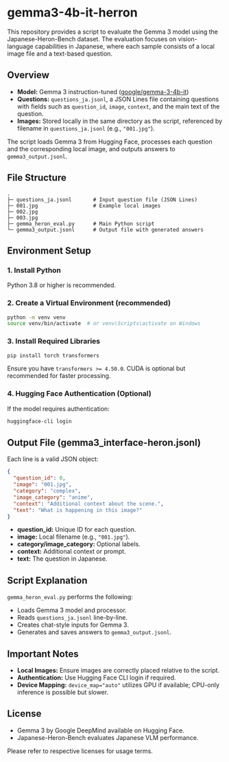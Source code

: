 # gemma3-4b-it-herron
This repository provides a script to evaluate the Gemma 3 model using the Japanese-Heron-Bench dataset. The evaluation focuses on vision-language capabilities in Japanese, where each sample consists of a local image file and a text-based question.


## Overview

- **Model:** Gemma 3 instruction-tuned ([google/gemma-3-4b-it](https://huggingface.co/google/gemma-3-4b-it))
- **Questions:** `questions_ja.jsonl`, a JSON Lines file containing questions with fields such as `question_id`, `image`, `context`, and the main text of the question.
- **Images:** Stored locally in the same directory as the script, referenced by filename in `questions_ja.jsonl` (e.g., `"001.jpg"`).

The script loads Gemma 3 from Hugging Face, processes each question and the corresponding local image, and outputs answers to `gemma3_output.jsonl`.

## File Structure

```
.
├─ questions_ja.jsonl       # Input question file (JSON Lines)
├─ 001.jpg                  # Example local images
├─ 002.jpg
├─ 003.jpg
├─ gemma_heron_eval.py      # Main Python script
└─ gemma3_output.jsonl      # Output file with generated answers
```

## Environment Setup

### 1. Install Python

Python 3.8 or higher is recommended.

### 2. Create a Virtual Environment (recommended)

```bash
python -m venv venv
source venv/bin/activate  # or venv\Scripts\activate on Windows
```

### 3. Install Required Libraries

```bash
pip install torch transformers
```

Ensure you have `transformers >= 4.50.0`. CUDA is optional but recommended for faster processing.

### 4. Hugging Face Authentication (Optional)

If the model requires authentication:

```bash
huggingface-cli login
```

## Output File (gemma3_interface-heron.jsonl)

Each line is a valid JSON object:

```json
{
  "question_id": 0,
  "image": "001.jpg",
  "category": "complex",
  "image_category": "anime",
  "context": "Additional context about the scene.",
  "text": "What is happening in this image?"
}
```

- **question\_id:** Unique ID for each question.
- **image:** Local filename (e.g., `"001.jpg"`).
- **category/image\_category:** Optional labels.
- **context:** Additional context or prompt.
- **text:** The question in Japanese.

## Script Explanation

`gemma_heron_eval.py` performs the following:

- Loads Gemma 3 model and processor.
- Reads `questions_ja.jsonl` line-by-line.
- Creates chat-style inputs for Gemma 3.
- Generates and saves answers to `gemma3_output.jsonl`.

## Important Notes

- **Local Images:** Ensure images are correctly placed relative to the script.
- **Authentication:** Use Hugging Face CLI login if required.
- **Device Mapping:** `device_map="auto"` utilizes GPU if available; CPU-only inference is possible but slower.

## License

- Gemma 3 by Google DeepMind available on Hugging Face.
- Japanese-Heron-Bench evaluates Japanese VLM performance.

Please refer to respective licenses for usage terms.


